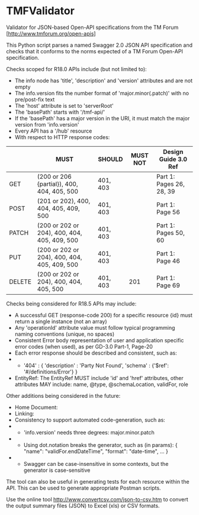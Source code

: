 # TMFValidator

Validator for JSON-based Open-API specifications from the TM Forum [http://www.tmforum.org/open-apis]

This Python script parses a named Swagger 2.0 JSON API specification and checks that it conforms to the norms expected of a TM Forum Open-API specification.

Checks scoped for R18.0 APIs include (but not limited to):
* The info node has 'title', 'description' and 'version' attributes and are not empty
* The info.version fits the number format of 'major.minor(.patch)' with no pre/post-fix text
* The 'host' attribute is set to 'serverRoot'
* The 'basePath' starts with '/tmf-api/'
* If the 'basePath' has a major version in the URI, it must match the major version from 'info.version'
* Every API has a '/hub' resource
* With respect to HTTP response codes:

|        | MUST                                         | SHOULD   | MUST NOT | Design Guide 3.0 Ref     |
|--------|----------------------------------------------|----------|----------|--------------------------|
| GET    | (200 or 206 {partial}), 400, 404, 405, 500   | 401, 403 |          | Part 1: Pages 26, 28, 39 |
| POST   | (201 or 202), 400, 404, 405, 409, 500        | 401, 403 |          | Part 1: Page 56          |
| PATCH  | (200 or 202 or 204), 400, 404, 405, 409, 500 | 401, 403 |          | Part 1: Pages 50, 60     |
| PUT    | (200 or 202 or 204), 400, 404, 405, 409, 500 | 401, 403 |          | Part 1: Page 46          |
| DELETE | (200 or 202 or 204), 400, 404, 405, 500      | 401, 403 |    201   | Part 1: Page 69          |

Checks being considered for R18.5 APIs may include:
* A successful GET (response-code 200) for a specific resource {id} must return a single instance (not an array)
* Any 'operationId' attribute value must follow typical programming naming conventions (unique, no spaces)
* Consistent Error body representation of user and application specific error codes (when used), as per GD-3.0 Part-1, Page-20
* Each error response should be described and consistent, such as:
* * '404' : { 'description' : 'Party Not Found', 'schema' : {'$ref': '#/definitions/Error'} }
* EntityRef: The EntityRef MUST include 'id' and 'href' attributes, other attributes MAY include: name, @type, @schemaLocation, validFor, role

Other additions being considered in the future:
* Home Document: 
* Linking: 
* Consistency to support automated code-generation, such as:
* * 'info.version' needs three degrees: major.minor.patch
* * Using dot.notation breaks the generator, such as (in params): { "name": "validFor.endDateTime", "format": "date-time", ... }
* * Swagger can be case-insensitive in some contexts, but the generator is case-sensitive

The tool can also be useful in generating tests for each resource within the API. This can be used to generate appropriate Postman scripts.

Use the online tool http://www.convertcsv.com/json-to-csv.htm to convert the output summary files (JSON) to Excel (xls) or CSV formats.
